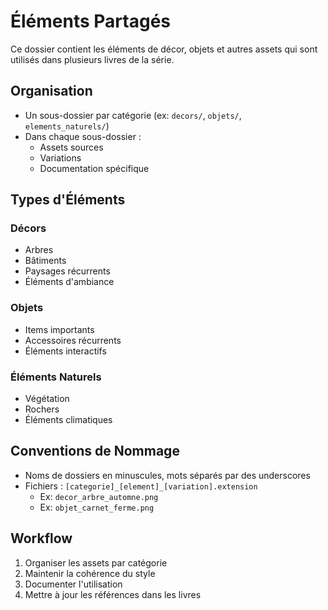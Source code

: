 # Éléments Partagés

Ce dossier contient les éléments de décor, objets et autres assets qui sont utilisés dans plusieurs livres de la série.

## Organisation

- Un sous-dossier par catégorie (ex: `decors/`, `objets/`, `elements_naturels/`)
- Dans chaque sous-dossier :
  - Assets sources
  - Variations
  - Documentation spécifique

## Types d'Éléments

### Décors
- Arbres
- Bâtiments
- Paysages récurrents
- Éléments d'ambiance

### Objets
- Items importants
- Accessoires récurrents
- Éléments interactifs

### Éléments Naturels
- Végétation
- Rochers
- Éléments climatiques

## Conventions de Nommage

- Noms de dossiers en minuscules, mots séparés par des underscores
- Fichiers : `[categorie]_[element]_[variation].extension`
  - Ex: `decor_arbre_automne.png`
  - Ex: `objet_carnet_ferme.png`

## Workflow

1. Organiser les assets par catégorie
2. Maintenir la cohérence du style
3. Documenter l'utilisation
4. Mettre à jour les références dans les livres